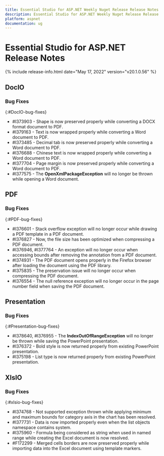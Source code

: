 ```yaml
---
title: Essential Studio for ASP.NET Weekly Nuget Release Release Notes  
description: Essential Studio for ASP.NET Weekly Nuget Release Release Notes  
platform: aspnet
documentation: ug
---
```


# Essential Studio for ASP.NET  Release Notes  

{% include release-info.html date="May 17, 2022"  version="v20.1.0.56" %} 





## DocIO

### Bug Fixes
{:#DocIO-bug-fixes}

* \#I373903 - Shape is now preserved properly while converting a DOCX format document to PDF.
* \#I379163 - Text is now wrapped properly while converting a Word document to PDF.
* \#I373485 - Decimal tab is now preserved properly while converting a Word document to PDF.
* \#I376688 - Chinese text is now wrapped properly while converting a Word document to PDF.
* \#I377704 - Page margin is now preserved properly while converting a Word document to PDF.
* \#I377575 - The **OpenXmlPackageException** will no longer be thrown while opening a Word document.
## PDF

### Bug Fixes
{:#PDF-bug-fixes}

* \#I376601 - Stack overflow exception will no longer occur while drawing a PDF template in a PDF document.		
* \#I376827 - Now, the file size has been optimized when compressing a PDF document.		
* \#I376946, \#I377764 - An exception will no longer occur when accessing bounds after removing the annotation from a PDF document.
* \#I374931 - The PDF document opens properly in the Firefox browser after loading the document using the PDF library.
* \#I375835 - The preservation issue will no longer occur when compressing the PDF document.
* \#I376554 - The null reference exception will no longer occur in the page number field when saving the PDF document.





## Presentation

### Bug Fixes
{:#Presentation-bug-fixes}

* \#I378640, \#I376955 - The **IndexOutOfRangeException** will no longer be thrown while saving the PowerPoint presentation.
* \#I376372 - Bold style is now returned properly from existing PowerPoint presentation.
* \#I375198 - List type is now returned properly from existing PowerPoint presentation.
## XlsIO

### Bug Fixes
{:#xlsio-bug-fixes}

* \#I374768 - Not supported exception thrown while applying minimum and maximum bounds for category axis in the chart has been resolved.
* \#I377731 - Data is now imported properly even when the list objects namespace contains system.
* \#I375960 - Formula being considered as string when used in named range while creating the Excel document is now resolved.
* \#F172299 - Merged cells borders are now preserved properly while importing data into the Excel document using template markers.

